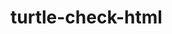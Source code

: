 # turtle-check-html


<!-- Security scan triggered at 2025-09-01 20:12:58 -->

<!-- Security scan triggered at 2025-09-02 05:47:23 -->